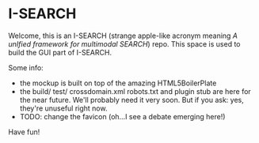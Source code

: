 I-SEARCH
===

Welcome, this is an I-SEARCH (strange apple-like acronym meaning *A unIfied framework for multimodal SEARCH*) repo.
This space is used to build the GUI part of I-SEARCH.

Some info: 

- the mockup is built on top of the amazing HTML5BoilerPlate
- the build/ test/ crossdomain.xml robots.txt and plugin stub are here for the near future.
  We'll probably need it very soon. But if you ask: yes, they're unuseful right
  now.
- TODO: change the favicon (oh...I see a debate emerging here!)

Have fun!
